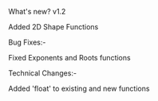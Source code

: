 What's new? v1.2

Added 2D Shape Functions 


Bug Fixes:-

Fixed Exponents and Roots functions 

Technical Changes:- 

Added 'float' to existing and new functions
